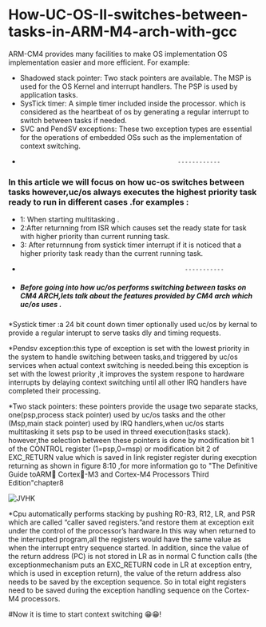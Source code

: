 # How-UC-OS-II-switches-between-tasks-in-ARM-M4-arch-with-gcc
ARM-CM4 provides many facilities to make OS implementation OS implementation easier
and more efficient. For example: 
* Shadowed stack pointer: Two stack pointers are available. The MSP is used
for the OS Kernel and interrupt handlers. The PSP is used by application
tasks.
* SysTick timer: A simple timer included inside the processor. which is considered as 
the heartbeat of os by generating a regular interrupt to switch between tasks if needed.
* SVC and PendSV exceptions: These two exception types are essential for the
operations of embedded OSs such as the implementation of context
switching.
*                                                 ------------
### In this article we will focus on how uc-os switches between tasks however,uc/os always executes the highest priority task ready to run in  different cases .for examples :
* 1: When starting multitasking .
* 2:After returnning from ISR which causes set the ready state for task with higher priority than current running task.
* 3: After returnnung from systick timer interrupt if it is noticed that a higher priority task ready than the current running task.
*                                                   -----------
* ##### Before going into how uc/os performs switching between tasks on CM4 ARCH,lets talk about the features provided by CM4 arch which uc/os uses .

*Systick timer :a 24 bit count down timer optionally used uc/os by kernal to provide a regular interupt to serve tasks dly and timing requests.

*Pendsv exception:this type of exception is set with the lowest priority in the system to handle switching between tasks,and triggered by uc/os services when actual context switching is needed.being this exception is set with the lowest priority ,it improves the system respone to hardware interrupts by delaying context switching until all other IRQ handlers have completed their processing.

*Two stack pointers: these pointers provide the usage two separate stacks, one(psp,process stack pointer) used by uc/os tasks and the other (Msp,main stack pointer) used by IRQ handlers,when uc/os starts multitasking it sets psp to be used in threed execution(tasks stack). however,the selection between these pointers is done by modification bit 1 of the CONTROL register (1=psp,0=msp) or modification bit 2 of EXC_RETURN value which is saved in link register register during execption returning as shown in figure 8:10 ,for more information go to "The Definitive Guide toARM Cortex-M3 and Cortex-M4 Processors Third Edition"chapter8


![JVHK](https://user-images.githubusercontent.com/60859162/78461444-3cdf6980-76c9-11ea-96a9-79dd91360137.PNG)

*Cpu automatically performs stacking by pushing R0-R3, R12, LR, and PSR which are called “caller saved registers.”and restore them at exception exit under the control of the processor’s hardware.In this way when returned to the interrupted program,all the registers would have the same value as when the interrupt entry sequence started. In addition, since the value of the return address (PC) is not stored in LR as in normal C function calls (the exceptionmechanism puts an EXC_RETURN code in LR at exception entry, which is used in
exception return), the value of the return address also needs to be saved by the exception sequence. So in total eight registers need to be saved during the exception handling sequence on the  Cortex-M4 processors.

#Now it is time to start context switching 😁😁!




